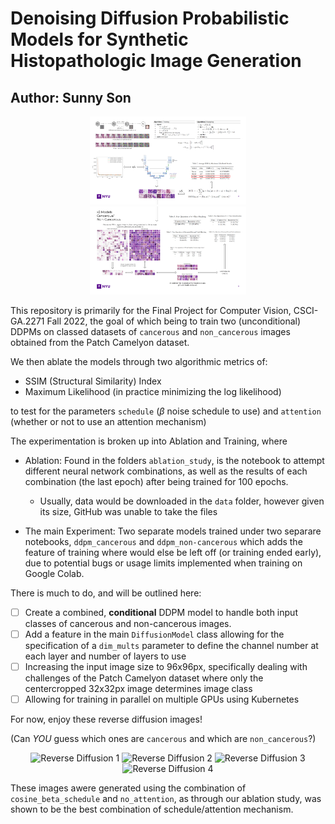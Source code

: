 # Denoising Diffusion Probabilistic Models for Synthetic Histopathologic Image Generation
## Author: Sunny Son

<p align="center">
    <img src="https://github.com/sunnydigital/ddpm-histo-gen/blob/main/assets/slide1.png" alt="Slide 1" width="49.7%">
    <img src="https://github.com/sunnydigital/ddpm-histo-gen/blob/main/assets/slide2.png" alt="Slide 2" width="49.7%">
</p>

This repository is primarily for the Final Project for Computer Vision, CSCI-GA.2271 Fall 2022, the goal of which being to train two (unconditional) DDPMs on classed datasets of `cancerous` and `non_cancerous` images obtained from the Patch Camelyon dataset.

We then ablate the models through two algorithmic metrics of:

- SSIM (Structural Similarity) Index
- Maximum Likelihood (in practice minimizing the log likelihood)

to test for the parameters `schedule` ($\beta$ noise schedule to use) and `attention` (whether or not to use an attention mechanism)

The experimentation is broken up into Ablation and Training, where

- Ablation: Found in the folders `ablation_study`, is the notebook to attempt different neural network combinations, as well as the results of each combination (the last epoch) after being trained for 100 epochs.

    - Usually, data would be downloaded in the `data` folder, however given its size, GitHub was unable to take the files

- The main Experiment: Two separate models trained under two separare notebooks, `ddpm_cancerous` and `ddpm_non-cancerous` which adds the feature of training where would else be left off (or training ended early), due to potential bugs or usage limits implemented when training on Google Colab.

There is much to do, and will be outlined here:

- [ ] Create a combined, **conditional** DDPM model to handle both input classes of cancerous and non-cancerous images.
- [ ] Add a feature in the main `DiffusionModel` class allowing for the specification of a `dim_mults` parameter to define the channel number at each layer and number of layers to use
- [ ] Increasing the input image size to 96x96px, specifically dealing with challenges of the Patch Camelyon dataset where only the centercropped 32x32px image determines image class
- [ ] Allowing for training in parallel on multiple GPUs using Kubernetes

For now, enjoy these reverse diffusion images!

(Can *YOU* guess which ones are `cancerous` and which are `non_cancerous`?)

<p align="center">
    <img src="https://github.com/sunnydigital/cv-f22/blob/main/images/gifs/cosine_beta_schedule-no_attention05-interval10.gif" alt="Reverse Diffusion 1" width="49.7%"> <img src="https://github.com/sunnydigital/cv-f22/blob/main/images/gifs/cosine_beta_schedule-no_attention26-interval10.gif" alt="Reverse Diffusion 2" width="49.7%">
    <img src="https://github.com/sunnydigital/cv-f22/blob/main/images/gifs/cosine_beta_schedule-no_attention43-interval10.gif" alt="Reverse Diffusion 3" width="49.7%"> <img src="https://github.com/sunnydigital/cv-f22/blob/main/images/gifs/cosine_beta_schedule-no_attention47-interval10.gif" alt="Reverse Diffusion 4" width="49.7%">
</p>

These images awere generated using the combination of `cosine_beta_schedule` and `no_attention`, as through our ablation study, was shown to be the best combination of schedule/attention mechanism.
